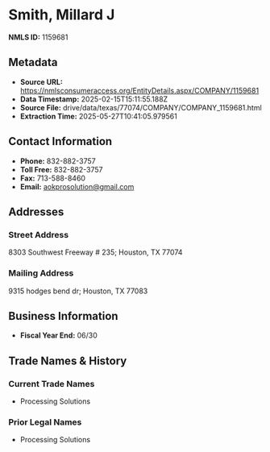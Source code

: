 # Smith, Millard J

**NMLS ID:** 1159681

## Metadata
- **Source URL:** https://nmlsconsumeraccess.org/EntityDetails.aspx/COMPANY/1159681
- **Data Timestamp:** 2025-02-15T15:11:55.188Z
- **Source File:** drive/data/texas/77074/COMPANY/COMPANY_1159681.html
- **Extraction Time:** 2025-05-27T10:41:05.979561

## Contact Information
- **Phone:** 832-882-3757
- **Toll Free:** 832-882-3757
- **Fax:** 713-588-8460
- **Email:** aokprosolution@gmail.com

## Addresses
### Street Address
8303 Southwest Freeway # 235; Houston, TX 77074

### Mailing Address
9315 hodges bend dr; Houston, TX 77083

## Business Information
- **Fiscal Year End:** 06/30

## Trade Names & History
### Current Trade Names
- Processing Solutions

### Prior Legal Names
- Processing Solutions
